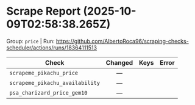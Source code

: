 # Scrape Report (2025-10-09T02:58:38.265Z)

Group: `price`  |  Run: https://github.com/AlbertoRoca96/scraping-checks-scheduler/actions/runs/18364111513

| Check | Changed | Keys | Error |
|---|:---:|:--|:--|
| `scrapeme_pikachu_price` | — |  |  |
| `scrapeme_pikachu_availability` | — |  |  |
| `psa_charizard_price_gem10` | — |  |  |
